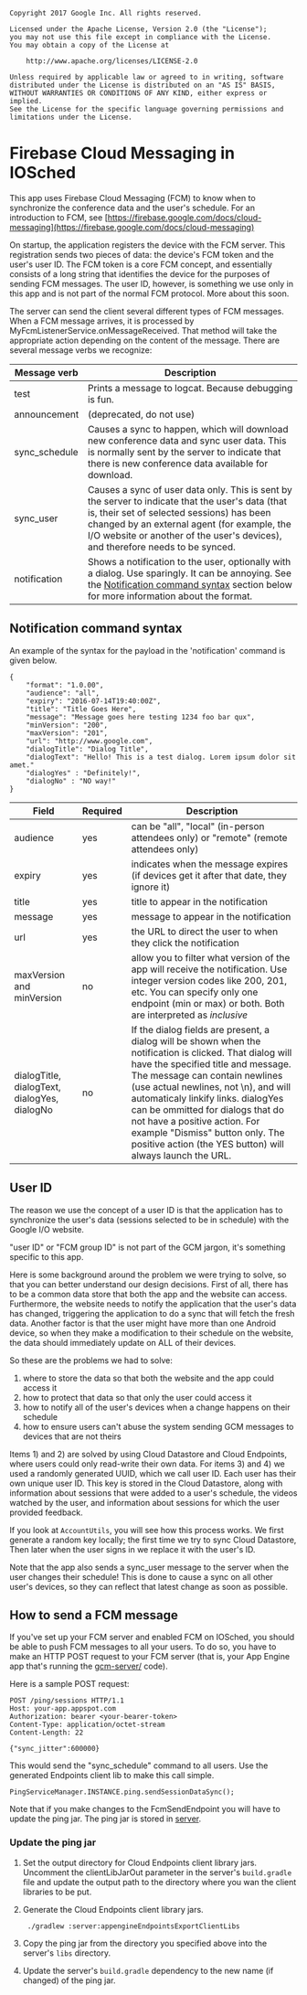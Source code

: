     Copyright 2017 Google Inc. All rights reserved.

    Licensed under the Apache License, Version 2.0 (the "License");
    you may not use this file except in compliance with the License.
    You may obtain a copy of the License at

        http://www.apache.org/licenses/LICENSE-2.0

    Unless required by applicable law or agreed to in writing, software
    distributed under the License is distributed on an "AS IS" BASIS,
    WITHOUT WARRANTIES OR CONDITIONS OF ANY KIND, either express or implied.
    See the License for the specific language governing permissions and
    limitations under the License.


# Firebase Cloud Messaging in IOSched

This app uses Firebase Cloud Messaging (FCM) to know when to synchronize
the conference data and the user's schedule. For an introduction to FCM,
see [https://firebase.google.com/docs/cloud-messaging](https://firebase.google.com/docs/cloud-messaging)

On startup, the application registers the device with the FCM server. 
This registration sends two pieces of data: the device's FCM token and the user's user ID.
The FCM token is a core FCM concept, and essentially consists of a long string that
identifies the device for the purposes of sending FCM messages.  The user ID, however, 
is something we use only in this app and is not part of the
normal FCM protocol. More about this soon.

The server can send the client several different types of FCM messages.
When a FCM message arrives, it is processed by MyFcmListenerService.onMessageReceived.
That method will take the appropriate action depending on the content of
the message. There are several message verbs we recognize:

Message verb | Description
------------ | -----------
test | Prints a message to logcat. Because debugging is fun.
announcement | (deprecated, do not use)
sync_schedule | Causes a sync to happen, which will download new conference data and sync user data. This is normally sent by the server to indicate that there is new conference data available for download.
sync_user | Causes a sync of user data only. This is sent by the server to indicate that the user's data (that is, their set of selected sessions) has been changed by an external agent (for example, the I/O website or another of the user's devices), and therefore needs to be synced.
notification | Shows a notification to the user, optionally with a dialog.  Use sparingly. It can be annoying. See the [Notification command syntax](#notification-command-syntax) section below for more information about the format.

## Notification command syntax

An example of the syntax for the payload in the 'notification' command is
given below.

    {
        "format": "1.0.00",
        "audience": "all",
        "expiry": "2016-07-14T19:40:00Z",
        "title": "Title Goes Here",
        "message": "Message goes here testing 1234 foo bar qux",
        "minVersion": "200",
        "maxVersion": "201",
        "url": "http://www.google.com",
        "dialogTitle": "Dialog Title",
        "dialogText": "Hello! This is a test dialog. Lorem ipsum dolor sit amet."
        "dialogYes" : "Definitely!",
        "dialogNo" : "NO way!"
    }

Field | Required | Description
----- | -------- | -----------
audience | yes | can be "all", "local" (in-person attendees only) or "remote" (remote attendees only)
expiry | yes | indicates when the message expires (if devices get it after that date, they ignore it)
title | yes | title to appear in the notification
message | yes | message to appear in the notification
url | yes | the URL to direct the user to when they click the notification
maxVersion and minVersion | no | allow you to filter what version of the app will receive the notification. Use integer version codes like 200, 201, etc. You can specify only one endpoint (min or max) or both. Both are interpreted as *inclusive*
dialogTitle, dialogText, dialogYes, dialogNo | no | If the dialog fields are present, a dialog will be shown when the notification is clicked. That dialog will have the specified title and message. The message can contain newlines (use actual newlines, not \n), and will automaticaly linkify links. dialogYes can be ommitted for dialogs that do not have a positive action. For example "Dismiss" button only. The positive action (the YES button) will always launch the URL.


## User ID

The reason we use the concept of a user ID is that the application has to
synchronize the user's data (sessions selected to be in schedule) with the
Google I/O website.

"user ID" or "FCM group ID" is not part of the GCM jargon, it's something
specific to this app.

Here is some background around the problem we were trying to solve, so
that you can better understand our design decisions. First of all, there
has to be a common data store that both the app and the website can
access. Furthermore, the website needs to notify the application that the
user's data has changed, triggering the application to do a sync that will
fetch the fresh data. Another factor is that the user might have more than one
Android device, so when they make a modification to their schedule on the
website, the data should immediately update on ALL of their devices.

So these are the problems we had to solve:

1. where to store the data so that both the website and the app could access it
2. how to protect that data so that only the user could access it
3. how to notify all of the user's devices when a change happens on their schedule
4. how to ensure users can't abuse the system sending GCM messages to devices that are not theirs

Items 1) and 2) are solved by using Cloud Datastore and Cloud Endpoints, where users
could only read-write their own data. For items 3) and 4) we used a randomly
generated UUID, which we call user ID. Each user has their own unique user ID.
This key is stored in the Cloud Datastore, along with information about
sessions that were added to a user's schedule, the videos watched by the user,
and information about sessions for which the user provided feedback.

If you look at `AccountUtils`, you will see how this process works.  We first
generate a random key locally; the first time we try to sync Cloud Datastore, Then later
when the user signs in we replace it with the user's ID.

Note that the app also sends a sync_user message to the server when the user
changes their schedule! This is done to cause a sync on all other
user's devices, so they can reflect that latest change as soon as possible.

## How to send a FCM message

If you've set up your FCM server and enabled FCM on IOSched, you should
be able to push FCM messages to all your users. To do so, you have
to make an HTTP POST request to your FCM server (that is, your
App Engine app that's running the [gcm-server/](../server) code).

Here is a sample POST request:

    POST /ping/sessions HTTP/1.1
    Host: your-app.appspot.com
    Authorization: bearer <your-bearer-token>
    Content-Type: application/octet-stream
    Content-Length: 22

    {"sync_jitter":600000}


This would send the "sync_schedule" command to all users. Use the generated Endpoints client lib
to make this call simple.

    PingServiceManager.INSTANCE.ping.sendSessionDataSync();

Note that if you make changes to the FcmSendEndpoint you will have to update the ping jar. The
ping jar is stored in [server](../server/libs/rpc-ping.jar).

### Update the ping jar

1. Set the output directory for Cloud Endpoints client library jars. Uncomment the clientLibJarOut
   parameter in the server's `build.gradle` file and update the output path to the directory where
   you wan the client libraries to be put.

2. Generate the Cloud Endpoints client library jars.

        ./gradlew :server:appengineEndpointsExportClientLibs

4. Copy the ping jar from the directory you specified above into the server's `libs` directory.

5. Update the server's `build.gradle` dependency to the new name (if changed) of the ping jar.
